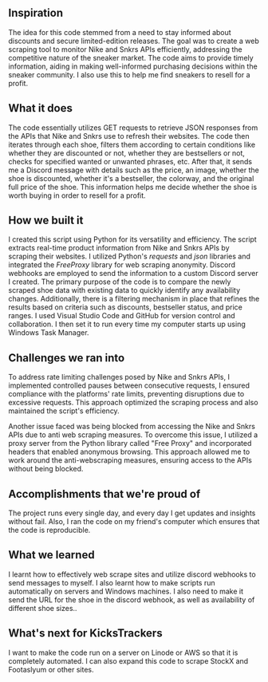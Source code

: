 ## Inspiration

The idea for this code stemmed from a need to stay informed about discounts and secure limited-edition releases. The goal was to create a web scraping tool to monitor Nike and Snkrs APIs efficiently, addressing the competitive nature of the sneaker market. The code aims to provide timely information, aiding in making well-informed purchasing decisions within the sneaker community. I also use this to help me find sneakers to resell for a profit.

## What it does

The code essentially utilizes GET requests to retrieve JSON responses from the APIs that Nike and Snkrs use to refresh their websites. The code then iterates through each shoe, filters them according to certain conditions like whether they are discounted or not, whether they are bestsellers or not, checks for specified wanted or unwanted phrases, etc. After that, it sends me a Discord message with details such as the price, an image, whether the shoe is discounted, whether it's a bestseller, the colorway, and the original full price of the shoe. This information helps me decide whether the shoe is worth buying in order to resell for a profit.

## How we built it

I created this script using Python for its versatility and efficiency. The script extracts real-time product information from Nike and Snkrs APIs by scraping their websites. I utilized Python's _requests_ and _json_ libraries and integrated the _FreeProxy_ library for web scraping anonymity. Discord webhooks are employed to send the information to a custom Discord server I created. The primary purpose of the code is to compare the newly scraped shoe data with existing data to quickly identify any availability changes. Additionally, there is a filtering mechanism in place that refines the results based on criteria such as discounts, bestseller status, and price ranges. I used Visual Studio Code and GitHub for version control and collaboration. I then set it to run every time my computer starts up using Windows Task Manager.

## Challenges we ran into

To address rate limiting challenges posed by Nike and Snkrs APIs, I implemented controlled pauses between consecutive requests, I ensured compliance with the platforms' rate limits, preventing disruptions due to excessive requests. This approach optimized the scraping process and also maintained the script's efficiency.

Another issue  faced was being blocked from accessing the Nike and Snkrs APIs due to anti web scraping measures. To overcome this issue, I utilized a proxy server from the Python library called "Free Proxy" and incorporated headers that enabled anonymous browsing. This approach allowed me to work around the anti-webscraping measures, ensuring access to the APIs without being blocked.

## Accomplishments that we're proud of

The project runs every single day, and every day I get updates and insights without fail. Also, I ran the code on my friend's computer which ensures that the code is reproducible.

## What we learned

I learnt how to effectively web scrape sites and utilize discord webhooks to send messages to myself. I also learnt how to make scripts run automatically on servers and Windows machines. I also need to make it send the URL for the shoe in the discord webhook, as well as availability of different shoe sizes..

## What's next for KicksTrackers

I want to make the code run on a server on Linode or AWS so that it is completely automated. I can also expand this code to scrape StockX and Footaslyum or other sites.
